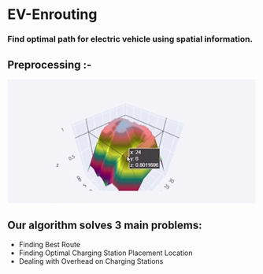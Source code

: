 # EV-Enrouting
<h3>Find optimal path for electric vehicle using spatial information.</h3>

<h2>Preprocessing :-</h1>
<p></p>
<img src="resources/demo.gif" />

## Our algorithm solves 3 main problems: 
 * Finding Best Route
 * Finding Optimal Charging Station Placement Location
 * Dealing with Overhead on Charging Stations
